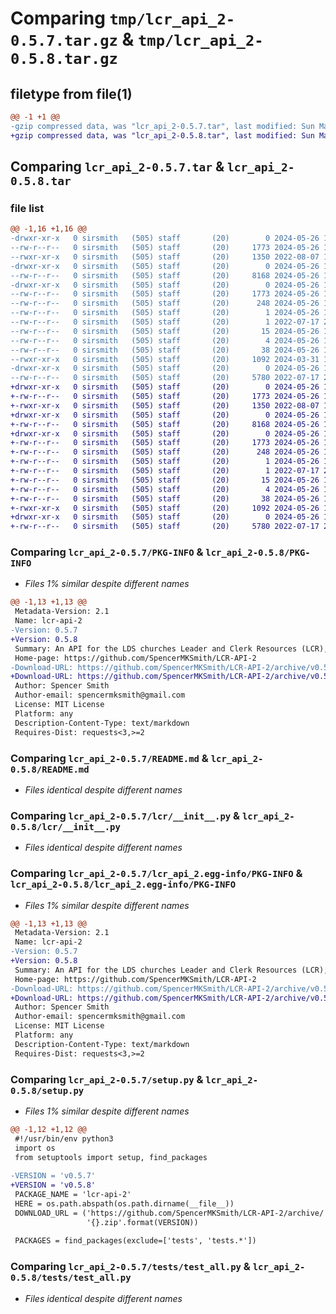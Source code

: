 # Comparing `tmp/lcr_api_2-0.5.7.tar.gz` & `tmp/lcr_api_2-0.5.8.tar.gz`

## filetype from file(1)

```diff
@@ -1 +1 @@
-gzip compressed data, was "lcr_api_2-0.5.7.tar", last modified: Sun May 26 19:43:55 2024, max compression
+gzip compressed data, was "lcr_api_2-0.5.8.tar", last modified: Sun May 26 19:55:10 2024, max compression
```

## Comparing `lcr_api_2-0.5.7.tar` & `lcr_api_2-0.5.8.tar`

### file list

```diff
@@ -1,16 +1,16 @@
-drwxr-xr-x   0 sirsmith   (505) staff       (20)        0 2024-05-26 19:43:55.882904 lcr_api_2-0.5.7/
--rw-r--r--   0 sirsmith   (505) staff       (20)     1773 2024-05-26 19:43:55.882415 lcr_api_2-0.5.7/PKG-INFO
--rwxr-xr-x   0 sirsmith   (505) staff       (20)     1350 2022-08-07 14:17:59.000000 lcr_api_2-0.5.7/README.md
-drwxr-xr-x   0 sirsmith   (505) staff       (20)        0 2024-05-26 19:43:55.877870 lcr_api_2-0.5.7/lcr/
--rw-r--r--   0 sirsmith   (505) staff       (20)     8168 2024-05-26 19:40:51.000000 lcr_api_2-0.5.7/lcr/__init__.py
-drwxr-xr-x   0 sirsmith   (505) staff       (20)        0 2024-05-26 19:43:55.881876 lcr_api_2-0.5.7/lcr_api_2.egg-info/
--rw-r--r--   0 sirsmith   (505) staff       (20)     1773 2024-05-26 19:43:55.000000 lcr_api_2-0.5.7/lcr_api_2.egg-info/PKG-INFO
--rw-r--r--   0 sirsmith   (505) staff       (20)      248 2024-05-26 19:43:55.000000 lcr_api_2-0.5.7/lcr_api_2.egg-info/SOURCES.txt
--rw-r--r--   0 sirsmith   (505) staff       (20)        1 2024-05-26 19:43:55.000000 lcr_api_2-0.5.7/lcr_api_2.egg-info/dependency_links.txt
--rw-r--r--   0 sirsmith   (505) staff       (20)        1 2022-07-17 21:42:15.000000 lcr_api_2-0.5.7/lcr_api_2.egg-info/not-zip-safe
--rw-r--r--   0 sirsmith   (505) staff       (20)       15 2024-05-26 19:43:55.000000 lcr_api_2-0.5.7/lcr_api_2.egg-info/requires.txt
--rw-r--r--   0 sirsmith   (505) staff       (20)        4 2024-05-26 19:43:55.000000 lcr_api_2-0.5.7/lcr_api_2.egg-info/top_level.txt
--rw-r--r--   0 sirsmith   (505) staff       (20)       38 2024-05-26 19:43:55.883031 lcr_api_2-0.5.7/setup.cfg
--rwxr-xr-x   0 sirsmith   (505) staff       (20)     1092 2024-03-31 17:25:43.000000 lcr_api_2-0.5.7/setup.py
-drwxr-xr-x   0 sirsmith   (505) staff       (20)        0 2024-05-26 19:43:55.880945 lcr_api_2-0.5.7/tests/
--rw-r--r--   0 sirsmith   (505) staff       (20)     5780 2022-07-17 21:41:43.000000 lcr_api_2-0.5.7/tests/test_all.py
+drwxr-xr-x   0 sirsmith   (505) staff       (20)        0 2024-05-26 19:55:10.339654 lcr_api_2-0.5.8/
+-rw-r--r--   0 sirsmith   (505) staff       (20)     1773 2024-05-26 19:55:10.337970 lcr_api_2-0.5.8/PKG-INFO
+-rwxr-xr-x   0 sirsmith   (505) staff       (20)     1350 2022-08-07 14:17:59.000000 lcr_api_2-0.5.8/README.md
+drwxr-xr-x   0 sirsmith   (505) staff       (20)        0 2024-05-26 19:55:10.327898 lcr_api_2-0.5.8/lcr/
+-rw-r--r--   0 sirsmith   (505) staff       (20)     8168 2024-05-26 19:40:51.000000 lcr_api_2-0.5.8/lcr/__init__.py
+drwxr-xr-x   0 sirsmith   (505) staff       (20)        0 2024-05-26 19:55:10.335855 lcr_api_2-0.5.8/lcr_api_2.egg-info/
+-rw-r--r--   0 sirsmith   (505) staff       (20)     1773 2024-05-26 19:55:10.000000 lcr_api_2-0.5.8/lcr_api_2.egg-info/PKG-INFO
+-rw-r--r--   0 sirsmith   (505) staff       (20)      248 2024-05-26 19:55:10.000000 lcr_api_2-0.5.8/lcr_api_2.egg-info/SOURCES.txt
+-rw-r--r--   0 sirsmith   (505) staff       (20)        1 2024-05-26 19:55:10.000000 lcr_api_2-0.5.8/lcr_api_2.egg-info/dependency_links.txt
+-rw-r--r--   0 sirsmith   (505) staff       (20)        1 2022-07-17 21:42:15.000000 lcr_api_2-0.5.8/lcr_api_2.egg-info/not-zip-safe
+-rw-r--r--   0 sirsmith   (505) staff       (20)       15 2024-05-26 19:55:10.000000 lcr_api_2-0.5.8/lcr_api_2.egg-info/requires.txt
+-rw-r--r--   0 sirsmith   (505) staff       (20)        4 2024-05-26 19:55:10.000000 lcr_api_2-0.5.8/lcr_api_2.egg-info/top_level.txt
+-rw-r--r--   0 sirsmith   (505) staff       (20)       38 2024-05-26 19:55:10.339917 lcr_api_2-0.5.8/setup.cfg
+-rwxr-xr-x   0 sirsmith   (505) staff       (20)     1092 2024-05-26 19:49:59.000000 lcr_api_2-0.5.8/setup.py
+drwxr-xr-x   0 sirsmith   (505) staff       (20)        0 2024-05-26 19:55:10.334283 lcr_api_2-0.5.8/tests/
+-rw-r--r--   0 sirsmith   (505) staff       (20)     5780 2022-07-17 21:41:43.000000 lcr_api_2-0.5.8/tests/test_all.py
```

### Comparing `lcr_api_2-0.5.7/PKG-INFO` & `lcr_api_2-0.5.8/PKG-INFO`

 * *Files 1% similar despite different names*

```diff
@@ -1,13 +1,13 @@
 Metadata-Version: 2.1
 Name: lcr-api-2
-Version: 0.5.7
+Version: 0.5.8
 Summary: An API for the LDS churches Leader and Clerk Resources (LCR),
 Home-page: https://github.com/SpencerMKSmith/LCR-API-2
-Download-URL: https://github.com/SpencerMKSmith/LCR-API-2/archive/v0.5.7.zip
+Download-URL: https://github.com/SpencerMKSmith/LCR-API-2/archive/v0.5.8.zip
 Author: Spencer Smith
 Author-email: spencermksmith@gmail.com
 License: MIT License
 Platform: any
 Description-Content-Type: text/markdown
 Requires-Dist: requests<3,>=2
```

### Comparing `lcr_api_2-0.5.7/README.md` & `lcr_api_2-0.5.8/README.md`

 * *Files identical despite different names*

### Comparing `lcr_api_2-0.5.7/lcr/__init__.py` & `lcr_api_2-0.5.8/lcr/__init__.py`

 * *Files identical despite different names*

### Comparing `lcr_api_2-0.5.7/lcr_api_2.egg-info/PKG-INFO` & `lcr_api_2-0.5.8/lcr_api_2.egg-info/PKG-INFO`

 * *Files 1% similar despite different names*

```diff
@@ -1,13 +1,13 @@
 Metadata-Version: 2.1
 Name: lcr-api-2
-Version: 0.5.7
+Version: 0.5.8
 Summary: An API for the LDS churches Leader and Clerk Resources (LCR),
 Home-page: https://github.com/SpencerMKSmith/LCR-API-2
-Download-URL: https://github.com/SpencerMKSmith/LCR-API-2/archive/v0.5.7.zip
+Download-URL: https://github.com/SpencerMKSmith/LCR-API-2/archive/v0.5.8.zip
 Author: Spencer Smith
 Author-email: spencermksmith@gmail.com
 License: MIT License
 Platform: any
 Description-Content-Type: text/markdown
 Requires-Dist: requests<3,>=2
```

### Comparing `lcr_api_2-0.5.7/setup.py` & `lcr_api_2-0.5.8/setup.py`

 * *Files 1% similar despite different names*

```diff
@@ -1,12 +1,12 @@
 #!/usr/bin/env python3
 import os
 from setuptools import setup, find_packages
 
-VERSION = 'v0.5.7'
+VERSION = 'v0.5.8'
 PACKAGE_NAME = 'lcr-api-2'
 HERE = os.path.abspath(os.path.dirname(__file__))
 DOWNLOAD_URL = ('https://github.com/SpencerMKSmith/LCR-API-2/archive/'
                 '{}.zip'.format(VERSION))
 
 PACKAGES = find_packages(exclude=['tests', 'tests.*'])
```

### Comparing `lcr_api_2-0.5.7/tests/test_all.py` & `lcr_api_2-0.5.8/tests/test_all.py`

 * *Files identical despite different names*

